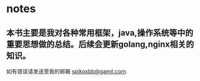 # notes

## 本书主要是我对各种常用框架，java,操作系统等中的重要思想做的总结。后续会更新golang,nginx相关的知识。

如有错误请发送至我的邮箱 spikoxbb@gamil.com.